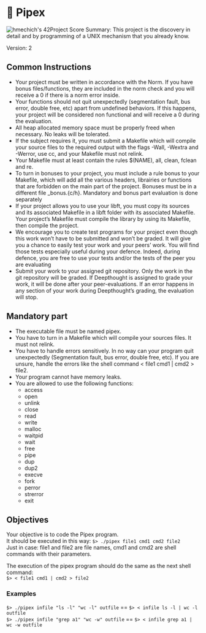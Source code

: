 # 🚽 Pipex
![hmechich's 42Project Score](https://badge42.herokuapp.com/api/project/hmechich/pipex)
Summary: This project is the discovery in detail and by programming of a UNIX mechanism that you already know.  
  
Version: 2

## Common Instructions
- Your project must be written in accordance with the Norm. If you have bonus files/functions, they are included in the norm check and you will receive a 0 if there is a norm error inside.
- Your functions should not quit unexpectedly (segmentation fault, bus error, double free, etc) apart from undefined behaviors. If this happens, your project will be considered non functional and will receive a 0 during the evaluation.
- All heap allocated memory space must be properly freed when necessary. No leaks will be tolerated.
- If the subject requires it, you must submit a Makefile which will compile your source files to the required output with the flags -Wall, -Wextra and -Werror, use cc, and your Makefile must not relink.
- Your Makefile must at least contain the rules $(NAME), all, clean, fclean and re.
- To turn in bonuses to your project, you must include a rule bonus to your Makefile, which will add all the various headers, librairies or functions that are forbidden on the main part of the project. Bonuses must be in a different file \_bonus.{c/h}. Mandatory and bonus part evaluation is done separately
- If your project allows you to use your libft, you must copy its sources and its associated Makefile in a libft folder with its associated Makefile. Your project’s Makefile must compile the library by using its Makefile, then compile the project.
- We encourage you to create test programs for your project even though this work won’t have to be submitted and won’t be graded. It will give you a chance to easily test your work and your peers’ work. You will find those tests especially useful during your defence. Indeed, during defence, you are free to use your tests and/or the tests of the peer you are evaluating
- Submit your work to your assigned git repository. Only the work in the git repository will be graded. If Deepthought is assigned to grade your work, it will be done after your peer-evaluations. If an error happens in any section of your work during Deepthought’s grading, the evaluation will stop.
  
## Mandatory part
- The executable file must be named pipex.
- You have to turn in a Makefile which will compile your sources files. It must not relink.
- You have to handle errors sensitively. In no way can your program quit unexpectedly (Segmentation fault, bus error, double free, etc). If you are unsure, handle the errors like the shell command < file1 cmd1 | cmd2 > file2.
- Your program cannot have memory leaks.
- You are allowed to use the following functions:
	- access
	- open
	- unlink
	- close
	- read
	- write
	- malloc
	- waitpid
	- wait
	- free
	- pipe
	- dup
	- dup2
	- execve
	- fork
	- perror
	- strerror
	- exit
  
## Objectives
Your objective is to code the Pipex program.  
It should be executed in this way:
`$> ./pipex file1 cmd1 cmd2 file2`  
Just in case: file1 and file2 are file names, cmd1 and cmd2 are shell commands with their parameters.  
  
The execution of the pipex program should do the same as the next shell command:  
`$> < file1 cmd1 | cmd2 > file2`  

### Examples
`$> ./pipex infile "ls -l" "wc -l" outfile` == `$> < infile ls -l | wc -l outfile`  
`$> ./pipex infile "grep a1" "wc -w" outfile` == `$> < infile grep a1 | wc -w outfile`
